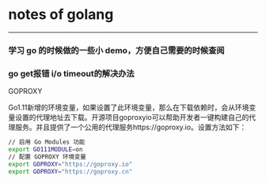 # notes of golang

---
### 学习 go 的时候做的一些小 demo，方便自己需要的时候查阅

### go get报错 i/o timeout的解决办法

GOPROXY

Go1.11新增的环境变量，如果设置了此环境变量，那么在下载依赖时，会从环境变量设置的代理地址去下载。开源项目goproxyio可以帮助开发者一键构建自己的代理服务。并且提供了一个公用的代理服务https://goproxy.io。设置方法如下：

```bash
// 启用 Go Modules 功能
export GO111MODULE=on
// 配置 GOPROXY 环境变量
export GOPROXY="https://goproxy.io"
export GOPROXY="https://goproxy.cn"
```